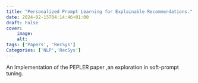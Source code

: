 ```yaml
---
title: "Personalized Prompt Learning for Explainable Recommendations."
date: 2024-02-15T04:14:46+01:00
draft: False
cover:
    image: 
    alt: 
tags: ['Papers', 'RecSys']
Categories: ['NLP','RecSys']
---
```


An Implementation of the PEPLER paper ,an exploration in soft-prompt tuning.